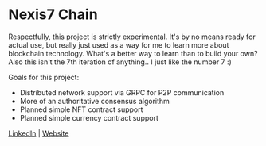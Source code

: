 # Nexis7 Chain

Respectfully, this project is strictly experimental. It's by no means ready for actual use, but really just used as a way for me to learn more about blockchain technology. What's a better way to learn than to build your own? Also this isn't the 7th iteration of anything.. I just like the number 7 :)

Goals for this project:
- Distributed network support via GRPC for P2P communication
- More of an authoritative consensus algorithm
- Planned simple NFT contract support
- Planned simple currency contract support

[LinkedIn](https://www.linkedin.com/in/peter-rausch-48401a67/) | [Website](https://peterraus.ch)